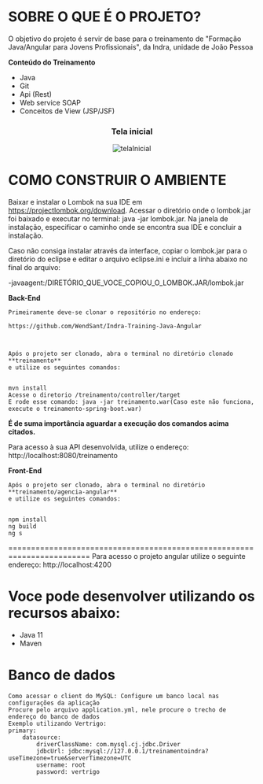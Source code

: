# **SOBRE O QUE É O PROJETO?**

O objetivo do projeto é servir de base para o treinamento de "Formação Java/Angular para Jovens Profissionais", da Indra, unidade de João Pessoa

**Conteúdo do Treinamento**

- Java
- Git
- Api (Rest)
- Web service SOAP
- Conceitos de View (JSP/JSF)

<div style="text-align: center;">

### Tela inicial

![telaInicial](https://user-images.githubusercontent.com/79418546/167302133-6a2bcac4-72da-4890-92ca-3638acccfe28.png)

</div>

# **COMO CONSTRUIR O AMBIENTE**

Baixar e instalar o Lombok na sua IDE em https://projectlombok.org/download.
Acessar o diretório onde o lombok.jar foi baixado e executar no terminal: java -jar lombok.jar.
Na janela de instalação, especificar o caminho onde se encontra sua IDE e concluir a instalação.

Caso não consiga instalar através da interface, copiar o lombok.jar para o diretório do eclipse e editar o arquivo eclipse.ini e incluir a linha abaixo no final do arquivo:

-javaagent:/DIRETÓRIO_QUE_VOCE_COPIOU_O_LOMBOK.JAR/lombok.jar

**Back-End**

    Primeiramente deve-se clonar o repositório no endereço:

    https://github.com/WendSant/Indra-Training-Java-Angular



    Após o projeto ser clonado, abra o terminal no diretório clonado **treinamento**
    e utilize os seguintes comandos:


    mvn install
    Acesse o diretorio /treinamento/controller/target
    E rode esse comando: java -jar treinamento.war(Caso este não funciona, execute o treinamento-spring-boot.war)

**É de suma importância aguardar a execução dos comandos acima citados.**

Para acesso à sua API desenvolvida, utilize o endereço: http://localhost:8080/treinamento

**Front-End**


    Após o projeto ser clonado, abra o terminal no diretório **treinamento/agencia-angular**
    e utilize os seguintes comandos:


    npm install
    ng build
    ng s
========================================================================
Para acesso o projeto angular utilize o seguinte endereço: http://localhost:4200

# Voce pode desenvolver utilizando os recursos abaixo:

- Java 11
- Maven

# Banco de dados

    Como acessar o client do MySQL: Configure um banco local nas configurações da aplicação
    Procure pelo arquivo application.yml, nele procure o trecho de endereço do banco de dados
    Exemplo utilizando Vertrigo:
    primary:
        datasource:
            driverClassName: com.mysql.cj.jdbc.Driver
            jdbcUrl: jdbc:mysql://127.0.0.1/treinamentoindra?useTimezone=true&serverTimezone=UTC
            username: root
            password: vertrigo
